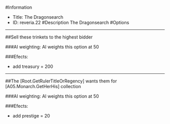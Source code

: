 #Information
 - Title: The Dragonsearch
 - ID: reveria.22
#Description
The Dragonsearch
#Options

___
##Sell these trinkets to the highest bidder

###AI weighting:
AI weights this option at 50


###Efects:<ul><li>add treasury = 200</li></ul>

___
##The [Root.GetRulerTitleOrRegency] wants them for [A05.Monarch.GetHerHis] collection

###AI weighting:
AI weights this option at 50


###Efects:<ul><li>add prestige = 20</li></ul>
